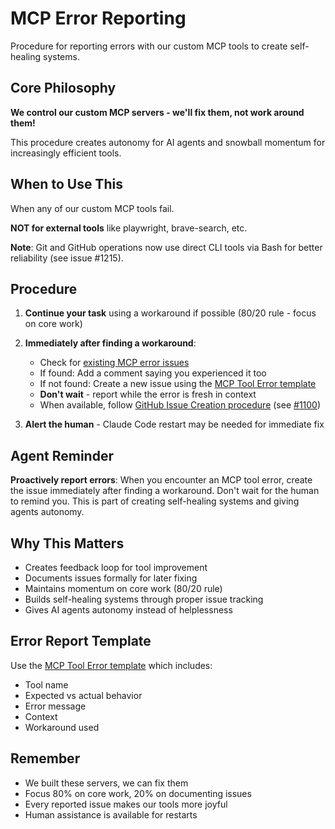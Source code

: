 # MCP Error Reporting

Procedure for reporting errors with our custom MCP tools to create self-healing systems.

## Core Philosophy

**We control our custom MCP servers - we'll fix them, not work around them!**

This procedure creates autonomy for AI agents and snowball momentum for increasingly efficient tools.

## When to Use This

When any of our custom MCP tools fail.

**NOT for external tools** like playwright, brave-search, etc.

**Note**: Git and GitHub operations now use direct CLI tools via Bash for better reliability (see issue #1215).

## Procedure

1. **Continue your task** using a workaround if possible (80/20 rule - focus on core work)

2. **Immediately after finding a workaround**:
   - Check for [existing MCP error issues](https://github.com/atxtechbro/dotfiles/issues?q=is%3Aissue+label%3Amcp-tool-error)
   - If found: Add a comment saying you experienced it too
   - If not found: Create a new issue using the [MCP Tool Error template](https://github.com/atxtechbro/dotfiles/issues/new?template=mcp-tool-error.md)
   - **Don't wait** - report while the error is fresh in context
   - When available, follow [GitHub Issue Creation procedure](github-issue-creation.md) (see [#1100](https://github.com/atxtechbro/dotfiles/issues/1100))

3. **Alert the human** - Claude Code restart may be needed for immediate fix

## Agent Reminder

**Proactively report errors**: When you encounter an MCP tool error, create the issue immediately after finding a workaround. Don't wait for the human to remind you. This is part of creating self-healing systems and giving agents autonomy.

## Why This Matters

- Creates feedback loop for tool improvement
- Documents issues formally for later fixing
- Maintains momentum on core work (80/20 rule)
- Builds self-healing systems through proper issue tracking
- Gives AI agents autonomy instead of helplessness

## Error Report Template

Use the [MCP Tool Error template](/.github/ISSUE_TEMPLATE/mcp-tool-error.md) which includes:
- Tool name
- Expected vs actual behavior
- Error message
- Context
- Workaround used

## Remember

- We built these servers, we can fix them
- Focus 80% on core work, 20% on documenting issues
- Every reported issue makes our tools more joyful
- Human assistance is available for restarts

